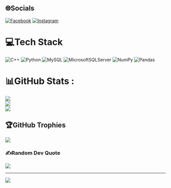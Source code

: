 
## 🌐Socials
[![Facebook](https://img.shields.io/badge/Facebook-%231877F2.svg?logo=Facebook&logoColor=white)](https://facebook.com/https://www.facebook.com/vy.luongtuan.1) [![Instagram](https://img.shields.io/badge/Instagram-%23E4405F.svg?logo=Instagram&logoColor=white)]([https://instagram.com/https://www.instagram.com/tuanvy04/](https://www.instagram.com/tuanvy04/)) 

# 💻Tech Stack
![C++](https://img.shields.io/badge/c++-%2300599C.svg?style=plastic&logo=c%2B%2B&logoColor=white) ![Python](https://img.shields.io/badge/python-3670A0?style=plastic&logo=python&logoColor=ffdd54) ![MySQL](https://img.shields.io/badge/mysql-%2300f.svg?style=plastic&logo=mysql&logoColor=white) ![MicrosoftSQLServer](https://img.shields.io/badge/Microsoft%20SQL%20Sever-CC2927?style=plastic&logo=microsoft%20sql%20server&logoColor=white) ![NumPy](https://img.shields.io/badge/numpy-%23013243.svg?style=plastic&logo=numpy&logoColor=white) ![Pandas](https://img.shields.io/badge/pandas-%23150458.svg?style=plastic&logo=pandas&logoColor=white)
# 📊GitHub Stats :
![](https://github-readme-stats.vercel.app/api?username=shantos04&theme=radical&hide_border=false&include_all_commits=false&count_private=false)<br/>
![](https://github-readme-streak-stats.herokuapp.com/?user=shantos04&theme=radical&hide_border=false)<br/>
![](https://github-readme-stats.vercel.app/api/top-langs/?username=shantos04&theme=radical&hide_border=false&include_all_commits=false&count_private=false&layout=compact)

## 🏆GitHub Trophies
![](https://github-trophies.vercel.app/?username=shantos04&theme=radical&no-frame=false&no-bg=false&margin-w=4)

### ✍️Random Dev Quote
![](https://quotes-github-readme.vercel.app/api?type=horizontal&theme=radical)

---
[![](https://visitcount.itsvg.in/api?id=shantos04&icon=0&color=0)](https://visitcount.itsvg.in)
